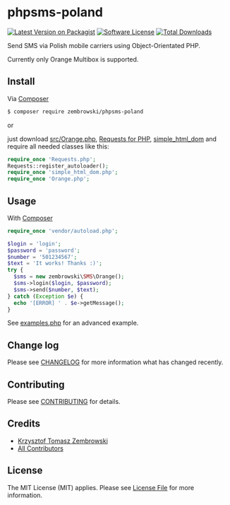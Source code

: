 # phpsms-poland

[![Latest Version on Packagist][ico-version]][link-packagist]
[![Software License][ico-license]](LICENSE.md)
[![Total Downloads][ico-downloads]][link-downloads]

Send SMS via Polish mobile carriers using Object-Orientated PHP.

Currently only Orange Multibox is supported.


## Install

Via [Composer](https://getcomposer.org) 

``` bash
$ composer require zembrowski/phpsms-poland
```

or  

just download [src/Orange.php](src/Orange.php), [Requests for PHP](http://requests.ryanmccue.info), [simple_html_dom](https://github.com/EmanueleMinotto/simple-html-dom) and require all needed classes like this:
``` php
require_once 'Requests.php';
Requests::register_autoloader();
require_once 'simple_html_dom.php';
require_once 'Orange.php';
```


## Usage

With [Composer](https://getcomposer.org) 
``` php
require_once 'vendor/autoload.php';

$login = 'login';
$password = 'password';
$number = '501234567';
$text = 'It works! Thanks :)';
try {
  $sms = new zembrowski\SMS\Orange();
  $sms->login($login, $password);
  $sms->send($number, $text);
} catch (Exception $e) {
  echo '[ERROR] ' . $e->getMessage();
}
```

See [examples.php](examples.php) for an advanced example.


## Change log

Please see [CHANGELOG](CHANGELOG.md) for more information what has changed recently.


## Contributing

Please see [CONTRIBUTING](CONTRIBUTING.md) for details.


## Credits

- [Krzysztof Tomasz Zembrowski](https://github.com/zembrowski)
- [All Contributors][link-contributors]


## License

The MIT License (MIT) applies. Please see [License File](LICENSE) for more information.

[ico-version]: https://img.shields.io/packagist/v/zembrowski/phpsms-poland.svg?style=flat-square
[ico-license]: https://img.shields.io/badge/license-MIT-brightgreen.svg?style=flat-square
[ico-travis]: https://img.shields.io/travis/zembrowski/phpsms-poland/master.svg?style=flat-square
[ico-scrutinizer]: https://img.shields.io/scrutinizer/coverage/g/zembrowski/phpsms-poland.svg?style=flat-square
[ico-coveralls]: https://img.shields.io/coveralls/zembrowski/phpsms-poland/phpsms-poland.svg?style=flat-square
[ico-code-quality]: https://img.shields.io/scrutinizer/g/zembrowski/phpsms-poland.svg?style=flat-square
[ico-downloads]: https://img.shields.io/packagist/dt/zembrowski/phpsms-poland.svg?style=flat-square

[link-packagist]: https://packagist.org/packages/zembrowski/phpsms-poland
[link-travis]: https://travis-ci.org/zembrowski/phpsms-poland
[link-coveralls]: https://coveralls.io/r/zembrowski/phpsms-poland
[link-code-quality]: https://scrutinizer-ci.com/g/zembrowski/phpsms-poland
[link-downloads]: https://packagist.org/packages/zembrowski/phpsms-poland
[link-author]: https://github.com/zembrowski
[link-contributors]: ../../contributors
